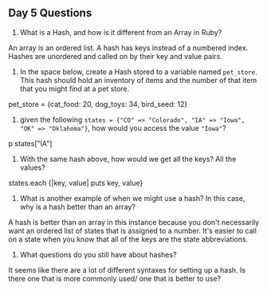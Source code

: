 ## Day 5 Questions

1. What is a Hash, and how is it different from an Array in Ruby?

An array is an ordered list. A hash has keys instead of a numbered index. Hashes
are unordered and called on by their key and value pairs.

1. In the space below, create a Hash stored to a variable named `pet_store`.  This hash should hold an inventory of items and the number of that item that you might find at a pet store.

pet_store = {cat_food: 20, dog_toys: 34, bird_seed: 12}

1. given the following `states = {"CO" => "Colorado", "IA" => "Iowa", "OK" => "Oklahoma"}`, how would you access the value `"Iowa"`?

p states["IA"]

1. With the same hash above, how would we get all the keys?  All the values?

states.each {|key, value| puts key, value}

1. What is another example of when we might use a hash?  In this case, why is a hash better than an array?

A hash is better than an array in this instance because you don't necessarily want an
ordered list of states that is assigned to a number. It's easier to call on a
state when you know that all of the keys are the state abbreviations.

1. What questions do you still have about hashes?

It seems like there are a lot of different syntaxes for setting up a hash. Is there
one that is more commonly used/ one that is better to use?
